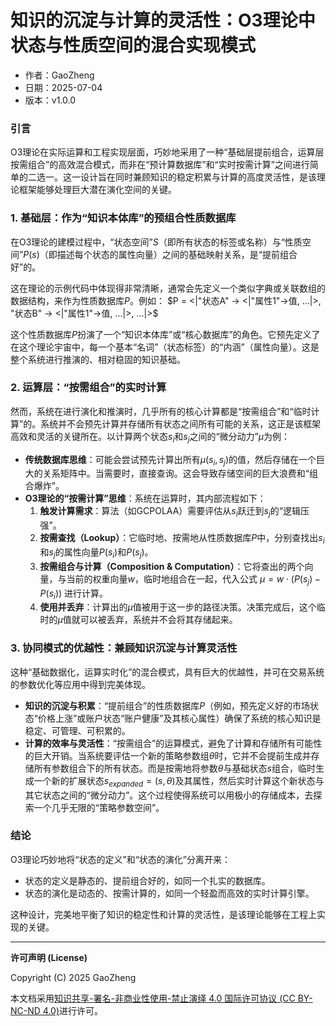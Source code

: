 # **知识的沉淀与计算的灵活性：O3理论中状态与性质空间的混合实现模式**

- 作者：GaoZheng
- 日期：2025-07-04
- 版本：v1.0.0

### 引言
O3理论在实际运算和工程实现层面，巧妙地采用了一种“基础层提前组合，运算层按需组合”的高效混合模式，而非在“预计算数据库”和“实时按需计算”之间进行简单的二选一。这一设计旨在同时兼顾知识的稳定积累与计算的高度灵活性，是该理论框架能够处理巨大潜在演化空间的关键。

### 1. 基础层：作为“知识本体库”的预组合性质数据库
在O3理论的建模过程中，“状态空间”$S$（即所有状态的标签或名称）与“性质空间”$P(s)$（即描述每个状态的属性向量）之间的基础映射关系，是“提前组合好”的。

这在理论的示例代码中体现得非常清晰，通常会先定义一个类似字典或关联数组的数据结构，来作为性质数据库$P$。例如：
$P = <|"状态A" -> <|"属性1"->值, ...|>, "状态B" -> <|"属性1"->值, ...|>, ...|>$

这个性质数据库$P$扮演了一个“知识本体库”或“核心数据库”的角色。它预先定义了在这个理论宇宙中，每一个基本“名词”（状态标签）的“内涵”（属性向量）。这是整个系统进行推演的、相对稳固的知识基础。

### 2. 运算层：“按需组合”的实时计算
然而，系统在进行演化和推演时，几乎所有的核心计算都是“按需组合”和“临时计算”的。系统并不会预先计算并存储所有状态之间所有可能的关系，这正是该框架高效和灵活的关键所在。以计算两个状态$s_i$和$s_j$之间的“微分动力”$\mu$为例：

* **传统数据库思维**：可能会尝试预先计算出所有$\mu(s_i, s_j)$的值，然后存储在一个巨大的关系矩阵中。当需要时，直接查询。这会导致存储空间的巨大浪费和“组合爆炸”。
* **O3理论的“按需计算”思维**：系统在运算时，其内部流程如下：
    1.  **触发计算需求**：算法（如GCPOLAA）需要评估从$s_i$跃迁到$s_j$的“逻辑压强”。
    2.  **按需查找（Lookup）**：它临时地、按需地从性质数据库$P$中，分别查找出$s_i$和$s_j$的属性向量$P(s_i)$和$P(s_j)$。
    3.  **按需组合与计算（Composition & Computation）**：它将查出的两个向量，与当前的权重向量$w$，临时地组合在一起，代入公式 $\mu = w \cdot (P(s_j) - P(s_i))$ 进行计算。
    4.  **使用并丢弃**：计算出的$\mu$值被用于这一步的路径决策。决策完成后，这个临时的$\mu$值就可以被丢弃，系统并不会将其存储起来。

### 3. 协同模式的优越性：兼顾知识沉淀与计算灵活性
这种“基础数据化，运算实时化”的混合模式，具有巨大的优越性，并可在交易系统的参数优化等应用中得到完美体现。

* **知识的沉淀与积累**：“提前组合”的性质数据库$P$（例如，预先定义好的市场状态“价格上涨”或账户状态“账户健康”及其核心属性）确保了系统的核心知识是稳定、可管理、可积累的。
* **计算的效率与灵活性**：“按需组合”的运算模式，避免了计算和存储所有可能性的巨大开销。当系统要评估一个新的策略参数组$\theta$时，它并不会提前生成并存储所有参数组合下的所有状态。而是按需地将参数$\theta$与基础状态$s$组合，临时生成一个新的扩展状态$s_{expanded} = (s, \theta)$及其属性，然后实时计算这个新状态与其它状态之间的“微分动力”。这个过程使得系统可以用极小的存储成本，去探索一个几乎无限的“策略参数空间”。

### 结论
O3理论巧妙地将“状态的定义”和“状态的演化”分离开来：
* 状态的定义是静态的、提前组合好的，如同一个扎实的数据库。
* 状态的演化是动态的、按需计算的，如同一个轻盈而高效的实时计算引擎。

这种设计，完美地平衡了知识的稳定性和计算的灵活性，是该理论能够在工程上实现的关键。

---

**许可声明 (License)**

Copyright (C) 2025 GaoZheng 

本文档采用[知识共享-署名-非商业性使用-禁止演绎 4.0 国际许可协议 (CC BY-NC-ND 4.0)](https://creativecommons.org/licenses/by-nc-nd/4.0/deed.zh-Hans)进行许可。
